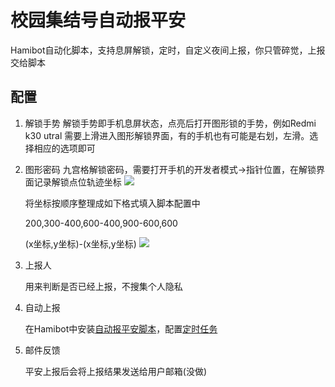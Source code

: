 # 校园集结号自动报平安
Hamibot自动化脚本，支持息屏解锁，定时，自定义夜间上报，你只管碎觉，上报交给脚本

## 配置
  1. 解锁手势
     解锁手势即手机息屏状态，点亮后打开图形锁的手势，例如Redmi k30 utral 需要上滑进入图形解锁界面，有的手机也有可能是右划，左滑。选择相应的选项即可
  2. 图形密码
     九宫格解锁密码，需要打开手机的开发者模式->指针位置，在解锁界面记录解锁点位轨迹坐标
     ![](https://github.com/cnsource/Auto-upinfo/blob/main/readme.pic/%E4%B9%9D%E5%AE%AB%E6%A0%BC%E9%94%81.png)
      
      将坐标按顺序整理成如下格式填入脚本配置中

      200,300-400,600-400,900-600,600

      (x坐标,y坐标)-(x坐标,y坐标)
 ![](https://github.com/cnsource/Auto-upinfo/blob/main/readme.pic/config.png)
  3. 上报人

     用来判断是否已经上报，不搜集个人隐私
  6. 自动上报

     在Hamibot中安装[自动报平安脚本](https://hamibot.com/marketplace/4wuKb)，配置[定时任务](https://hamibot.com/dashboard/tasks)
  8. 邮件反馈

     平安上报后会将上报结果发送给用户邮箱(没做)